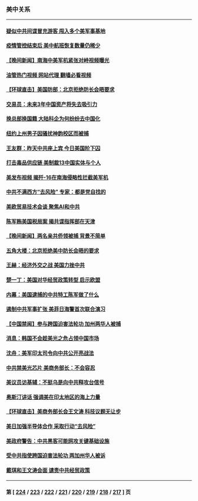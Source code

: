 ### 美中关系
---
#### [疑似中共间谍冒充游客 闯入多个美军事基地](../../pages/nf1412576/n14007427.md?06010045) 
#### [疫情管控结束后 美中航班恢复数量仍稀少](../../pages/nf1412576/n14007255.md?06010045) 
#### [【晚间新闻】南海中美军机紧张对峙视频曝光](../../pages/nf1412576/n14007215.md?06010045) 
#### [油管热门视频 网站代理 翻墙必看视频](http://138.2.39.72:81/youtube.html?epic-marker?06010045)
#### [【环球直击】美国防部：北京拒绝防长会晤要求](../../pages/nf1412576/n14006865.md?06010045) 
#### [交易员：未来3年中国资产将失去吸引力](../../pages/nf1412576/n14007208.md?06010045) 
#### [换总部换国籍 大陆科企为何纷纷去中国化](../../pages/nf1412576/n14006981.md?06010045) 
#### [纽约上州男子因骚扰神韵校区而被捕](../../pages/nf1412576/n14006970.md?06010045) 
#### [王友群：昨天中共座上宾 今日美国阶下囚](../../pages/nf1412576/n14006884.md?06010045) 
#### [打击毒品供应链 美制裁13中国实体与个人](../../pages/nf1412576/n14006915.md?06010045) 
#### [美发布视频 揭歼-16在南海侵略性拦截美军机](../../pages/nf1412576/n14006894.md?06010045) 
#### [中共不满西方“去风险” 专家：都是党自找的](../../pages/nf1412576/n14006877.md?06010045) 
#### [美欧贸易技术会谈 聚焦AI和中共](../../pages/nf1412576/n14006766.md?06010045) 
#### [陈军贿美国税局案 揭共谍指挥部在天津](../../pages/nf1412576/n14006432.md?06010045) 
#### [【晚间新闻】两名亲共侨领被捕 背景不简单](../../pages/nf1412576/n14006123.md?06010045) 
#### [五角大楼：北京拒绝美中防长会晤的要求](../../pages/nf1412576/n14006279.md?06010045) 
#### [王赫：经济外交之战 美国力挫中共](../../pages/nf1412576/n14006195.md?06010045) 
#### [楚一丁：美国对华经贸政策转型 启示欧盟](../../pages/nf1412576/n14005464.md?06010045) 
#### [内幕：美国逮捕的中共特工陈军做了什么](../../pages/nf1412576/n14006061.md?06010045) 
#### [遏制中共军事扩张 美菲日海警首次联合演习](../../pages/nf1412576/n14005888.md?06010045) 
#### [【中国禁闻】参与跨国迫害法轮功 加州两华人被捕](../../pages/nf1412576/n14005816.md?06010045) 
#### [消息：韩国不会趁美光之危占领中国市场](../../pages/nf1412576/n14005176.md?06010045) 
#### [沈舟：美军印太司令向中共公开亮战法](../../pages/nf1412576/n14005169.md?06010045) 
#### [中共禁美光芯片 美商务部长：不会容忍](../../pages/nf1412576/n14005101.md?06010045) 
#### [美议员访基辅：不挺乌是向中共释攻台信号](../../pages/nf1412576/n14005081.md?06010045) 
#### [奥斯汀讲话 强调美在印太地区的海上力量](../../pages/nf1412576/n14005040.md?06010045) 
#### [【环球直击】美商务部长会王文涛 科技议题无让步](../../pages/nf1412576/n14004753.md?06010045) 
#### [美日加强半导体合作 采取行动“去风险”](../../pages/nf1412576/n14004834.md?06010045) 
#### [美政府警告：中共黑客可能网攻关键基础设施](../../pages/nf1412576/n14004746.md?06010045) 
#### [受中共指使跨国迫害法轮功 两加州华人被诉](../../pages/nf1412576/n14004778.md?06010045) 
#### [戴琪和王文涛会面 谴责中共经贸政策](../../pages/nf1412576/n14004729.md?06010045) 

---
#### 第 [ [224](./224.md?06010045) / [223](./223.md?06010045) / [222](./222.md?06010045) / [221](./221.md?06010045) / [220](./220.md?06010045) / [219](./219.md?06010045) / [218](./218.md?06010045) / [217](./217.md?06010045) ] 页
